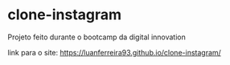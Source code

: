 # clone-instagram
Projeto feito durante o bootcamp da digital innovation

link para o site: https://luanferreira93.github.io/clone-instagram/
